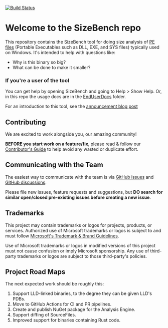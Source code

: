 [![Build Status](https://dev.azure.com/ms/SizeBench/_apis/build/status/microsoft.SizeBench?branchName=main)](https://dev.azure.com/ms/SizeBench/_build/latest?definitionId=581&branchName=main)

# Welcome to the SizeBench repo

This repository contains the SizeBench tool for doing size analysis of [PE files](https://docs.microsoft.com/en-us/windows/win32/debug/pe-format) (Portable Executables such as DLL, EXE,
and SYS files) typically used on Windows.  It's intended to help with questions like:

* Why is this binary so big?
* What can be done to make it smaller?

### If you're a user of the tool
You can get help by opening SizeBench and going to Help > Show Help.  Or, in this repo the usage docs are in the [EndUserDocs](/EndUserDocs) folder.

For an introduction to this tool, see the [announcement blog post](https://devblogs.microsoft.com/performance-diagnostics/sizebench-a-new-tool-for-analyzing-windows-binary-size/)

## Contributing
We are excited to work alongside you, our amazing community!

__BEFORE you start work on a feature/fix__, please read & follow our [Contributor's Guide](CONTRIBUTING.md) to help avoid any wasted or duplicate effort.

## Communicating with the Team
The easiest way to communicate with the team is via [GitHub issues](https://github.com/microsoft/SizeBench/issues/new/choose) and
[GitHub discussions](https://github.com/microsoft/SizeBench/discussions).

Please file new issues, feature requests and suggestions, but __DO search for similar open/closed pre-existing issues before creating a new issue__.

## Trademarks

This project may contain trademarks or logos for projects, products, or services. Authorized use of Microsoft trademarks or logos is subject to and must 
follow [Microsoft's Trademark & Brand Guidelines](https://www.microsoft.com/en-us/legal/intellectualproperty/trademarks/usage/general).

Use of Microsoft trademarks or logos in modified versions of this project must not cause confusion or imply Microsoft sponsorship.
Any use of third-party trademarks or logos are subject to those third-party's policies.

## Project Road Maps

The next expected work should be roughly this:

1. Support LLD-linked binaries, to the degree they can be given LLD's PDBs.
1. Move to GitHub Actions for CI and PR pipelines.
1. Create and publish NuGet package for the Analysis Engine.
1. Support diffing of SourceFiles.
1. Improved support for binaries containing Rust code.
